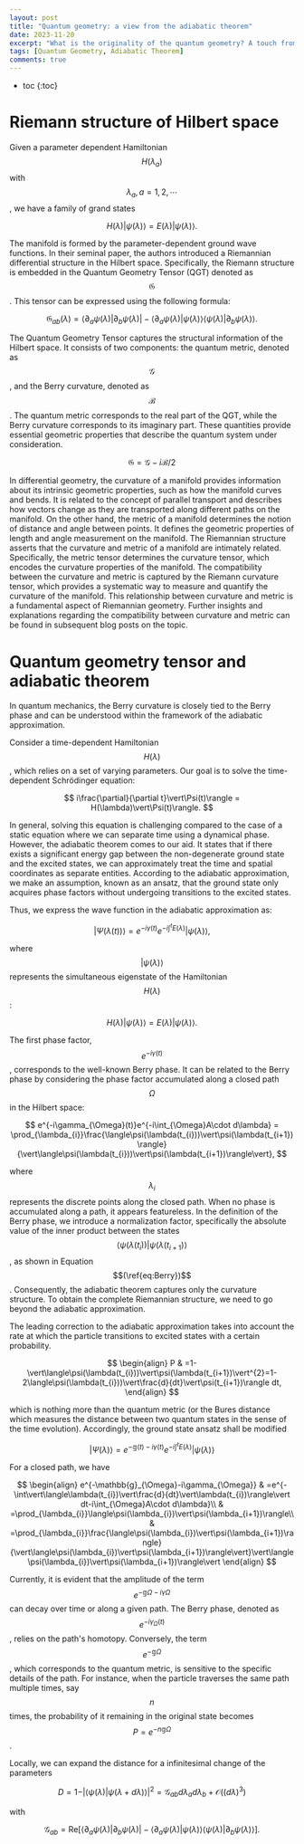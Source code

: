 ```yaml
---
layout: post
title: "Quantum geometry: a view from the adiabatic theorem"
date: 2023-11-20
excerpt: "What is the originality of the quantum geometry? A touch from the adiabatic theorem "
tags: [Quantum Geometry, Adiabatic Theorem]
comments: true
---
```


* toc
{:toc}

# Riemann structure of Hilbert space

Given a parameter dependent Hamiltonian $$H(\lambda_{a})$$ with $$\lambda_{a},a=1,2,\cdots$$,
we have a family of grand states 

$$
H(\lambda)\vert\psi(\lambda)\rangle=E(\lambda)\vert\psi(\lambda)\rangle.
$$

The manifold is formed by the parameter-dependent ground wave functions. In their seminal paper, the authors introduced a Riemannian differential structure in the Hilbert space. Specifically, the Riemann structure is embedded in the Quantum Geometry Tensor (QGT) denoted as $$\mathfrak{G}$$. This tensor can be expressed using the following formula:

$$
\mathfrak{G}_{ab}(\lambda)=\langle\partial_{a}\psi(\lambda)\vert\partial_{b}\psi(\lambda)\vert-\langle\partial_{a}\psi(\lambda)\vert\psi(\lambda)\rangle\langle\psi(\lambda)\vert\partial_{b}\psi(\lambda)\rangle.
$$

The Quantum Geometry Tensor  captures the structural information of the Hilbert space. It consists of two components: the quantum metric, denoted as $$\mathcal{G}$$, and the Berry curvature, denoted as $$\mathcal{B}$$. The quantum metric corresponds to the real part of the QGT, while the Berry curvature corresponds to its imaginary part. These quantities provide essential geometric properties that describe the quantum system under consideration.

$$
\mathfrak{G}=\mathcal{G}-i\mathcal{B}/2
$$

In differential geometry, the curvature of a manifold provides information about its intrinsic geometric properties, such as how the manifold curves and bends. It is related to the concept of parallel transport and describes how vectors change as they are transported along different paths on the manifold. On the other hand, the metric of a manifold determines the notion of distance and angle between points. It defines the geometric properties of length and angle measurement on the manifold.
The Riemannian structure asserts that the curvature and metric of a manifold are intimately related. Specifically, the metric tensor determines the curvature tensor, which encodes the curvature properties of the manifold. The compatibility between the curvature and metric is captured by the Riemann curvature tensor, which provides a systematic way to measure and quantify the curvature of the manifold. This relationship between curvature and metric is a fundamental aspect of Riemannian geometry.
Further insights and explanations regarding the compatibility between curvature and metric can be found in subsequent blog posts on the topic.


# Quantum geometry tensor and adiabatic theorem

In quantum mechanics, the Berry curvature is closely tied to the Berry phase and can be understood within the framework of the adiabatic approximation.

Consider a time-dependent Hamiltonian $$H(\lambda)$$, which relies on a set of varying parameters. Our goal is to solve the time-dependent Schrödinger equation:

$$
i\frac{\partial}{\partial t}\vert\Psi(t)\rangle = H(\lambda)\vert\Psi(t)\rangle.
$$

In general, solving this equation is challenging compared to the case of a static equation where we can separate time using a dynamical phase. However, the adiabatic theorem comes to our aid. It states that if there exists a significant energy gap between the non-degenerate ground state and the excited states, we can approximately treat the time and spatial coordinates as separate entities. According to the adiabatic approximation, we make an assumption, known as an ansatz, that the ground state only acquires phase factors without undergoing transitions to the excited states.

Thus, we express the wave function in the adiabatic approximation as:

$$
\vert\Psi(\lambda(t))\rangle = e^{-i\gamma(t)}e^{-i\int^{t}E(\lambda)}\vert\psi(\lambda)\rangle,
$$

where $$\vert\psi(\lambda)\rangle$$ represents the simultaneous eigenstate of the Hamiltonian $$H(\lambda)$$:

$$
H(\lambda)\vert\psi(\lambda)\rangle = E(\lambda)\vert\psi(\lambda)\rangle.
$$

The first phase factor, $$e^{-i\gamma(t)}$$, corresponds to the well-known Berry phase. It can be related to the Berry phase by considering the phase factor accumulated along a closed path $$\Omega$$ in the Hilbert space:

$$
e^{-i\gamma_{\Omega}(t)}e^{-i\int_{\Omega}A\cdot d\lambda} = \prod_{\lambda_{i}}\frac{\langle\psi(\lambda(t_{i}))\vert\psi(\lambda(t_{i+1})\rangle}{\vert\langle\psi(\lambda(t_{i}))\vert\psi(\lambda(t_{i+1})\rangle\vert},
$$

where $$\lambda_{i}$$ represents the discrete points along the closed path. When no phase is accumulated along a path, it appears featureless. In the definition of the Berry phase, we introduce a normalization factor, specifically the absolute value of the inner product between the states $$\langle\psi(\lambda(t_{i}))\vert\psi(\lambda(t_{i+1})\rangle$$, as shown in Equation $$(\ref{eq:Berry})$$. Consequently, the adiabatic theorem captures only the curvature structure. To obtain the complete Riemannian structure, we need to go beyond the adiabatic approximation.


The leading correction to the adiabatic approximation takes into account the rate at which the particle transitions to excited states with a certain probability.

$$
\begin{align}
P & =1-\vert\langle\psi(\lambda(t_{i}))\vert\psi(\lambda(t_{i+1})\vert^{2}=1-2\langle\psi(\lambda(t_{i}))\vert\frac{d}{dt}\vert\psi(t_{i+1})\rangle dt,
\end{align}
$$

which is nothing more than the quantum metric (or the Bures distance
which measures the distance between two quantum states in the sense
of the time evolution). Accordingly, the ground state ansatz shall
be modified 

$$
\vert\Psi(\lambda)\rangle=e^{-\mathbb{g}(t)-i\gamma(t)}e^{-i\int^{t}E(\lambda)}\vert\psi(\lambda)\rangle
$$

For a closed path, we have 

$$
\begin{align}
e^{-\mathbb{g}_{\Omega}-i\gamma_{\Omega}} & =e^{-\int\vert\langle\lambda(t_{i})\vert\frac{d}{dt}\vert\lambda(t_{i})\rangle\vert dt-i\int_{\Omega}A\cdot d\lambda}\\
 & =\prod_{\lambda_{i}}\langle\psi(\lambda_{i})\vert\psi(\lambda_{i+1})\rangle\\
 & =\prod_{\lambda_{i}}\frac{\langle\psi(\lambda_{i})\vert\psi(\lambda_{i+1})\rangle}{\vert\langle\psi(\lambda_{i})\vert\psi(\lambda_{i+1})\rangle\vert}\vert\langle\psi(\lambda_{i})\vert\psi(\lambda_{i+1})\rangle\vert
\end{align}
$$

Currently, it is evident that the amplitude of the term $$e^{-\mathbb{g}{\Omega}-i\gamma{\Omega}}$$ can decay over time or along a given path. The Berry phase, denoted as $$e^{-i\gamma_{\Omega}(t)}$$, relies on the path's homotopy. Conversely, the term $$e^{-\mathbb{g}{\Omega}}$$, which corresponds to the quantum metric, is sensitive to the specific details of the path. For instance, when the particle traverses the same path multiple times, say $$n$$ times, the probability of it remaining in the original state becomes $$P=e^{-n\mathbb{g}{\Omega}}$$.


Locally, we can expand the distance for a infinitesimal change of
the parameters 

$$
D=1-\vert\langle\psi(\lambda)\vert\psi(\lambda+d\lambda)\rangle\vert^{2}=\mathcal{G}_{ab}d\lambda_{a}d\lambda_{b}+\mathcal{O}((d\lambda)^{3})
$$

with 

$$
\mathcal{G}_{ab}=\mathrm{Re}[\langle\partial_{a}\psi(\lambda)\vert\partial_{b}\psi(\lambda)\vert-\langle\partial_{a}\psi(\lambda)\vert\psi(\lambda)\rangle\langle\psi(\lambda)\vert\partial_{b}\psi(\lambda)\rangle].
$$

